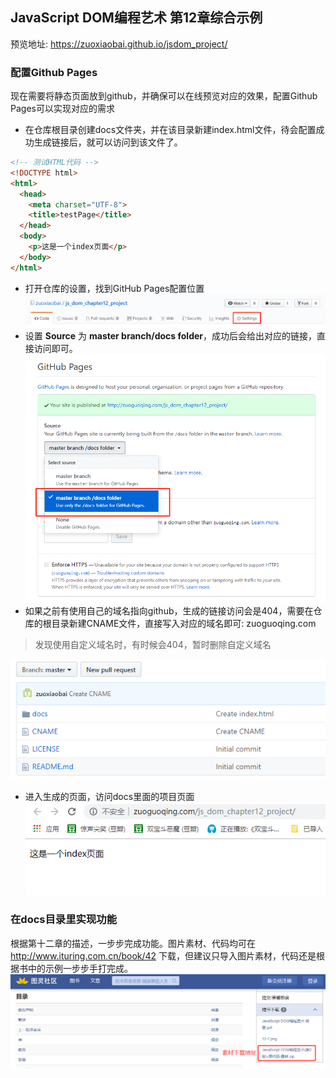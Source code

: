 ## JavaScript DOM编程艺术 第12章综合示例
预览地址: https://zuoxiaobai.github.io/jsdom_project/

### 配置Github Pages
现在需要将静态页面放到github，并确保可以在线预览对应的效果，配置Github Pages可以实现对应的需求
- 在仓库根目录创建docs文件夹，并在该目录新建index.html文件，待会配置成功生成链接后，就可以访问到该文件了。
```html
<!-- 测试HTML代码 -->
<!DOCTYPE html>
<html>
  <head>
    <meta charset="UTF-8">
    <title>testPage</title>
  </head>
  <body>
    <p>这是一个index页面</p>
  </body>
</html>

```
- 打开仓库的设置，找到GitHub Pages配置位置
![打开仓库设置](./images/github_pages.png)
- 设置 **Source** 为 **master branch/docs folder**，成功后会给出对应的链接，直接访问即可。
![修改source为docs](./images/github_pages2.png)
- 如果之前有使用自己的域名指向github，生成的链接访问会是404，需要在仓库的根目录新建CNAME文件，直接写入对应的域名即可: zuoguoqing.com
> 发现使用自定义域名时，有时候会404，暂时删除自定义域名

![仓库目录截图.png](./images/仓库目录截图.png)
- 进入生成的页面，访问docs里面的项目页面
![测试页面](./images/测试页面.png)

### 在docs目录里实现功能
根据第十二章的描述，一步步完成功能。图片素材、代码均可在 http://www.ituring.com.cn/book/42 下载，但建议只导入图片素材，代码还是根据书中的示例一步步手打完成。
![素材下载](./images/素材下载.png)
